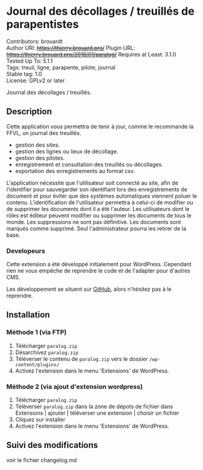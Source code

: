 # Journal des décollages / treuillés de parapentistes  
Contributors: brouardt  
Author URI: ~~https://thierry.brouard.pro/~~
Plugin URL: ~~https://thierry.brouard.pro/2018/01/paralog/~~
Requires at Least: 3.1.0  
Tested Up To: 5.1.1  
Tags: treuil, ligne, parapente, pilote, journal  
Stable tag: 1.0  
License: GPLv2 or later  

Journal des décollages / treuillés.

## Description

Cette application vous permettra de tenir à jour, comme le recommande la FFVL, un journal des treuillés.

* gestion des sites.
* gestion des lignes ou lieux de décollage.
* gestion des pilotes.
* enregistrement et consultation des treuillés ou décollages.
* exportation des enregistrements au format csv.

L'application nécessite que l'utilisateur soit connecté au site, afin de l'identifier pour sauvegarder son identifiant lors des enregistrements de document et pour éviter que des systèmes automatiques viennent poluer le contenu. L'identification de l'utilisateur permettra à celui-ci de modifier ou de supprimer les documents dont il a été l'auteur. Les utilisateurs dont le rôles est éditeur peuvent modifier ou supprimer les documents de tous le monde. 
Les suppressions ne sont pas définitive. Les documents sont marqués comme supprimé. Seul l'administrateur pourra les retirer de la base.

### Developeurs

Cette extension a été développé initialement pour WordPress. Cependant rien ne vous empêche de reprendre le code et de l'adapter pour d'autres CMS.

Les développement se situent sur [GitHub](https://github.com/brouardt/paralog), alors n'hésitez pas à le reprendre.

## Installation
### Méthode 1 (via FTP)

1. Télécharger `paralog.zip`
2. Désarchivez `paralog.zip`
3. Téléverser le contenu de `paralog.zip` vers le dossier `/wp-content/plugins/`
4. Activez l'extension dans le menu 'Extensions' de WordPress.

### Méthode 2 (via ajout d'extension wordpress)

1. Télécharger `paralog.zip`
2. Téléverser `paralog.zip` dans la zone de dépots de fichier dans Extensions | ajouter | téléverser une extension | choisir un fichier
3. Cliquez sur installer
4. Activez l'extension dans le menu 'Extensions' de WordPress.

## Suivi des modifications

voir le fichier changelog.md
